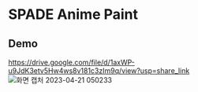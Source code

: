 # SPADE Anime Paint
## Demo
https://drive.google.com/file/d/1axWP-u9JdK3etv5Hw4ws8v181c3zIm9q/view?usp=share_link
![화면 캡처 2023-04-21 050233](https://user-images.githubusercontent.com/117014820/233475649-3fe8ebb0-ad44-4e62-ae6e-323bed8729c4.jpg)

